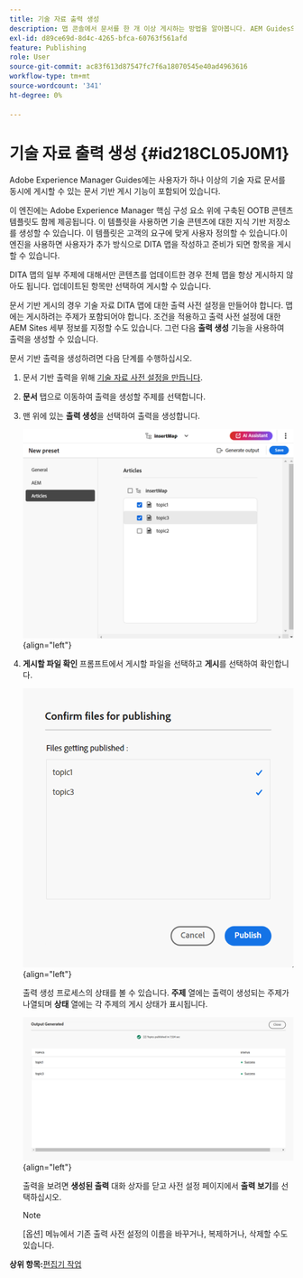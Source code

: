 ```yaml
---
title: 기술 자료 출력 생성
description: 맵 콘솔에서 문서를 한 개 이상 게시하는 방법을 알아봅니다. AEM Guides의 DITA 맵에서 하나 이상의 주제에 대한 출력을 생성합니다.
exl-id: d89ce69d-8d4c-4265-bfca-60763f561afd
feature: Publishing
role: User
source-git-commit: ac83f613d87547fc7f6a18070545e40ad4963616
workflow-type: tm+mt
source-wordcount: '341'
ht-degree: 0%

---
```


# 기술 자료 출력 생성 {#id218CL05J0M1}

Adobe Experience Manager Guides에는 사용자가 하나 이상의 기술 자료 문서를 동시에 게시할 수 있는 문서 기반 게시 기능이 포함되어 있습니다.

이 엔진에는 Adobe Experience Manager 핵심 구성 요소 위에 구축된 OOTB 콘텐츠 템플릿도 함께 제공됩니다. 이 템플릿을 사용하면 기술 콘텐츠에 대한 지식 기반 저장소를 생성할 수 있습니다. 이 템플릿은 고객의 요구에 맞게 사용자 정의할 수 있습니다.이 엔진을 사용하면 사용자가 추가 방식으로 DITA 맵을 작성하고 준비가 되면 항목을 게시할 수 있습니다.

DITA 맵의 일부 주제에 대해서만 콘텐츠를 업데이트한 경우 전체 맵을 항상 게시하지 않아도 됩니다. 업데이트된 항목만 선택하여 게시할 수 있습니다.

문서 기반 게시의 경우 기술 자료 DITA 맵에 대한 출력 사전 설정을 만들어야 합니다. 맵에는 게시하려는 주제가 포함되어야 합니다. 조건을 적용하고 출력 사전 설정에 대한 AEM Sites 세부 정보를 지정할 수도 있습니다. 그런 다음 **출력 생성** 기능을 사용하여 출력을 생성할 수 있습니다.

문서 기반 출력을 생성하려면 다음 단계를 수행하십시오.

1. 문서 기반 출력을 위해 [기술 자료 사전 설정을 만듭니다](./generate-output-knowledge-base.md).
1. **문서** 탭으로 이동하여 출력을 생성할 주제를 선택합니다.
1. 맨 위에 있는 **출력 생성**&#x200B;을 선택하여 출력을 생성합니다.

   ![](images/add-preset-articles-tab_cs.png){align="left"}

1. **게시할 파일 확인** 프롬프트에서 게시할 파일을 선택하고 **게시**&#x200B;를 선택하여 확인합니다.

   ![새 ](images/knowledge-base-confirm-files-for-publishing.png){align="left"}

   출력 생성 프로세스의 상태를 볼 수 있습니다. **주제** 열에는 출력이 생성되는 주제가 나열되며 **상태** 열에는 각 주제의 게시 상태가 표시됩니다.


   ![](images/add-preset-output-generated_cs.png){align="left"}

   출력을 보려면 **생성된 출력** 대화 상자를 닫고 사전 설정 페이지에서 **출력 보기**&#x200B;를 선택하십시오.


   >[!NOTE]
   >
   > [옵션] 메뉴에서 기존 출력 사전 설정의 이름을 바꾸거나, 복제하거나, 삭제할 수도 있습니다.


**상위 항목:**[&#x200B;편집기 작업](web-editor.md)
